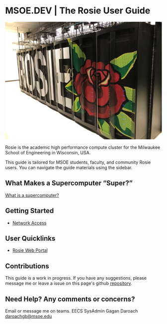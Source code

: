 # MSOE.DEV | The Rosie User Guide

![Rosie Supercomputer](_images/ROSIE.jpg)

Rosie is the academic high performance compute cluster for the Milwaukee School of Engineering in Wisconsin, USA.

This guide is tailored for MSOE students, faculty, and community Rosie users. You can navigate the guide materials using the sidebar.

## What Makes a Supercomputer “Super?”

[What is a supercomputer?](https://player.vimeo.com/video/438661086 ':include :type=iframe')

## Getting Started

* [Network Access](access.md)

## User Quicklinks

* [Rosie Web Portal](https://dh-ood.hpc.msoe.edu/)

## Contributions

This guide is a work in progress. If you have any suggestions, please message me or leave a issue on this page's github [repository](https://github.com/gagandaroach/rosie).

## Need Help? Any comments or concerns?

Email or message me on teams. EECS SysAdmin Gagan Daroach <daroachgb@msoe.edu>
